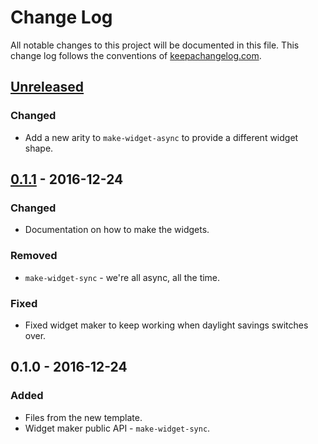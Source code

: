 # Change Log
All notable changes to this project will be documented in this file. This change log follows the conventions of [keepachangelog.com](http://keepachangelog.com/).

## [Unreleased]
### Changed
- Add a new arity to `make-widget-async` to provide a different widget shape.

## [0.1.1] - 2016-12-24
### Changed
- Documentation on how to make the widgets.

### Removed
- `make-widget-sync` - we're all async, all the time.

### Fixed
- Fixed widget maker to keep working when daylight savings switches over.

## 0.1.0 - 2016-12-24
### Added
- Files from the new template.
- Widget maker public API - `make-widget-sync`.

[Unreleased]: https://github.com/your-name/practice-standard-functions/compare/0.1.1...HEAD
[0.1.1]: https://github.com/your-name/practice-standard-functions/compare/0.1.0...0.1.1
